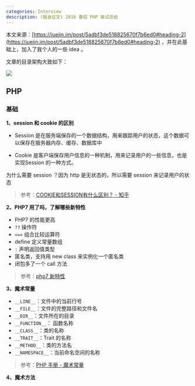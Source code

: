 ```yaml
---
categories: Interview
description: (掘金征文) 2018 春招 PHP 面试总结
---
```


本文来源：[https://juejin.im/post/5adbf3de518825670f7b6ed0#heading-2](https://juejin.im/post/5adbf3de518825670f7b6ed0#heading-2) ，并在此基础上，加入了我个人的一些 idea 。

文章的目录架构大致如下：

![][1]

## PHP

### 基础

**1、session 和 cookie 的区别**

- Session 是在服务端保存的一个数据结构，用来跟踪用户的状态，这个数据可以保存在服务器内存、缓存、数据库中

- Cookie 是客户端保存用户信息的一种机制，用来记录用户的一些信息，也是实现Session 的一种方式。

为什么需要 session ？因为 http 是无状态的，所以需要 session 来记录用户的状态

>参考：[COOKIE和SESSION有什么区别？ - 知乎](https://www.zhihu.com/question/19786827)

**2、PHP7 用了吗，了解哪些新特性**

* PHP7 的性能更高
* `??` 操作符
* `<=>` 组合比较运算符
* define 定义常量数组
* `:` 声明返回值类型
* 匿名类，支持用 new class 来实例化一个匿名类
* 闭包多了一个 call 方法

> 参考：[php7 新特性](https://github.com/nnngu/three_year_php_interview/blob/master/07_PHP/10_php7_new_features.md)

**3、魔术常量**

* `__LINE__`：文件中的当前行号
* `__FILE__`：文件的完整路径和文件名
* `__DIR__`：文件所在的目录
* `__FUNCTION__`： 函数名称
* `__CLASS__`：类的名称
* `__TRAIT__`：Trait 的名称
* `__METHOD__`：类的方法名
* `__NAMESPACE__`：当前命名空间的名称

>参考：[PHP 手册 - 魔术常量](http://php.net/manual/zh/language.constants.predefined.php)

**4、魔术方法**








  [1]: https://www.github.com/nnngu/FigureBed/raw/master/2018/6/11/1528675027041.jpg